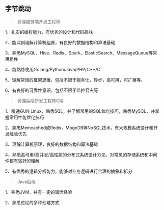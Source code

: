 ## 字节跳动

> 资深服务端开发工程师

1、扎实的编程能力，有优秀的设计和代码品味

2、能深刻理解计算机组原，有良好的数据结构和算法基础

3、熟悉MySQL、Hive、Redis、Spark、ElasticSearch、MessageQueue等常用组件

4、能熟练使用Golang/Python/Java/PHP/C++/C

5、理解常规的框架思维，包括不限于服务化，异步，高可用，可扩展等。

6、有良好的可靠性意识，包括不限于监控容灾等



> 资深后端研发工程师C端

1、精通GUN Linux，熟悉SQL，并了解常用的SQL优化技巧，熟悉MySQL，并掌握常用性能优化技巧

2、熟悉Memcached或Redis，MogoDB等NoSQL技术，有大规模系统设计和开发经验优先

3、理解计算机原理，良好的数据结构和算法基础

4、熟悉高可用/高并发/高性能的分布式系统设计方法，对常见的存储系统和中间件都有较好的理解

5、有优秀的逻辑分析能力，能够对业务逻辑进行合理的抽象和拆分



> Java后端

1、熟悉JVM，并有一定的调优经验

2、熟悉进程的多种创建方式